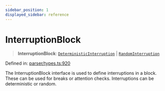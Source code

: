```yaml
---
sidebar_position: 1
displayed_sidebar: reference
---
```


# InterruptionBlock

> **InterruptionBlock**: [`DeterministicInterruption`](../interfaces/DeterministicInterruption.md) \| [`RandomInterruption`](../interfaces/RandomInterruption.md)

Defined in: [parser/types.ts:920](https://github.com/revisit-studies/study/blob/0a2c8883e69934da9156b86a1efccb1ecaffd2fc/src/parser/types.ts#L920)

The InterruptionBlock interface is used to define interruptions in a block. These can be used for breaks or attention checks. Interruptions can be deterministic or random.
